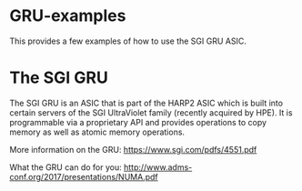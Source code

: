 # GRU-examples

This provides a few examples of how to use the SGI GRU ASIC.

# The SGI GRU

The SGI GRU is an ASIC that is part of the HARP2 ASIC which is built into certain servers of the SGI UltraViolet family (recently acquired by HPE). It is programmable via a proprietary API and provides operations to copy memory as well as atomic memory operations.

More information on the GRU: https://www.sgi.com/pdfs/4551.pdf

What the GRU can do for you: http://www.adms-conf.org/2017/presentations/NUMA.pdf

